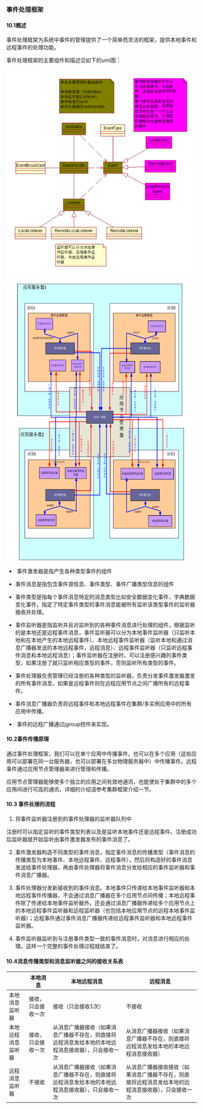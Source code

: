 ### 事件处理框架

#### 10.1概述

事件处理框架为系统中事件的管理提供了一个简单而灵活的框架，提供本地事件和远程事件的处理功能。

事件处理框架的主要组件和描述见如下的uml图：

![](../images/event/d8958d0c-95b1-38a9-9e8d-5d298945b061.gif)

![](../images/event/64535b94-06b0-34d2-bb98-211563e6afb2.gif)

- ​         事件激发器是指产生各种类型事件的组件

- ​        事件消息是指包含事件源信息、事件类型、事件广播类型信息的组件

- ​        事件类型是指每个事件消息特定的消息类型比如安全数据变化事件，字典数据变化事件，指定了特定事件类型的事件消息能被所有监听该类型事件的监听器接收并处理。

- ​         事件监听器是指监听并且对监听到的各种事件消息进行处理的组件，根据监听的是本地还是远程事件消息，事件监听器可以分为本地事件监听器（只监听本地和在本地产生的本地远程事件）、本地远程事件监听器（监听本地和通过消息广播器发送的本地远程事件，远程消息）、远程事件监听器（只监听远程事件消息和本地远程消息）；事件监听器在注册时，可以注册感兴趣的事件类型，如果注册了就只监听相应类型的事件，否则监听所有类型的事件。

- ​       事件处理器负责管理已经注册的各种类型的监听器，负责分发事件激发器激发的所有事件消息，如果是远程事件则在远程应用节点之间广播所有的远程事件。

- ​         事件消息广播器负责将远程事件和本地远程事件在集群/多实例应用中的所有应用中传播。

- ​         事件的远程广播通过jgroup控件来实现。

#### 10.2事件传播原理

通过事件处理框架，我们可以在单个应用中传播事件，也可以在多个应用（这些应用可以部署在同一台服务器，也可以部署在多台物理服务器中）中传播事件。远程事件通过应用节点管理器来进行管理和传播。

应用节点管理器能够使多个独立的应用之间有效地通讯，也能使处于集群中的多个应用间进行可高的通讯，详细的介绍请参考集群框架介绍一节。

#### 10.3 事件处理的流程

1. 将事件监听器注册到的事件处理器的监听器队列中

注册时可以指定监听的事件类型列表以及是监听本地事件还是远程事件。注册成功后监听器就开始监听由事件激发器发布的事件消息了。

2. 事件激发器构造不同类型的事件消息，指定事件消息的传播类型（事件消息的传播类型为本地事件、本地远程事件、远程事件），然后将构造好的事件消息发送给事件处理器，再由事件处理器将事件消息分发给相应的事件监听器和事件消息广播器。

3. 事件处理器分发新接收到的事件消息。本地事件只传递给本地事件监听器和本地远程事件传播器，不会通过消息广播器在多个应用节点间传播；本地远程事件除了传递给本地事件监听器外，还会通过消息广播器传递给多个应用节点上的本地远程事件监听器和远程监听器（也包括本地应用节点的远程本地事件监听器）；远程事件通过事件消息广播器传递给远程事件监听器和本地远程事件监听器。

4. 事件监听器监听到与注册事件类型一致的事件消息时，对消息进行相应的处理。这样一个完整的事件处理过程就结束了。

#### 10.4消息传播类型和消息监听器之间的接收关系表

|                    | 本地消息           | 本地远程消息                                                 | 远程消息                                                     |
| ------------------ | ------------------ | ------------------------------------------------------------ | ------------------------------------------------------------ |
| 本地消息监听器     | 接收，只会接收一次 | 接收（只会接收1次）                                          | 不接收                                                       |
| 本地远程消息监听器 | 接收，只会接收一次 | 从消息广播器接收（如果消息广播器不存在，则直接将远程消息发给本地的本地远程消息接收器），只会接收一次 | 从消息广播器接收（如果消息广播器不存在，则直接将远程消息发给本地的本地远程消息接收器） |
| 远程消息监听器     | 不接收             | 从消息广播器接收（如果消息广播器不存在，则直接将远程消息发给本地的本地远程消息接收器），只会接收一次 | 从消息广播器接收接收（如果消息广播器不存在，则直接将远程消息发给本地的远程消息接收器），只会接收一次 |

